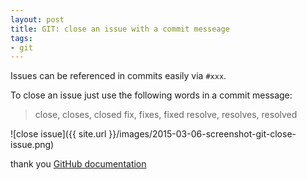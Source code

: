 ```yaml
---
layout: post
title: GIT: close an issue with a commit messeage
tags:
- git
---
```


Issues can be referenced in commits easily via `#xxx`.

To close an issue just use the following words in a commit message:
>close, closes, closed
>fix, fixes, fixed
>resolve, resolves, resolved

![close issue]({{ site.url }}/images/2015-03-06-screenshot-git-close-issue.png)

thank you [GitHub documentation](https://help.github.com/articles/closing-issues-via-commit-messages/)